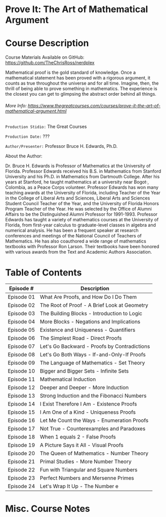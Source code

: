 # Prove It: The Art of Mathematical Argument

# Course Description

Course Materials Available on GitHub: https://github.com/TheChrisRoss/nerdplex

Mathematical proof is the gold standard of knowledge. Once a mathematical statement has been proved with a rigorous argument, it counts as true throughout the universe and for all time. Imagine, then, the thrill of being able to prove something in mathematics. The experience is the closest you can get to glimpsing the abstract order behind all things.

###### More Info:  https://www.thegreatcourses.com/courses/prove-it-the-art-of-mathematical-argument.html

`Production Stidio:` The Great Courses

`Production Date:` ??? 

`Author/Presenter:` Professor Bruce H. Edwards, Ph.D.

About the Author:

Dr. Bruce H. Edwards is Professor of Mathematics at the University of Florida. Professor Edwards received his B.S. in Mathematics from Stanford University and his Ph.D. in Mathematics from Dartmouth College. After his years at Stanford, he taught mathematics at a university near Bogot·, Colombia, as a Peace Corps volunteer. Professor Edwards has won many teaching awards at the University of Florida, including Teacher of the Year in the College of Liberal Arts and Sciences, Liberal Arts and Sciences Student Council Teacher of the Year, and the University of Florida Honors Program Teacher of the Year. He was selected by the Office of Alumni Affairs to be the Distinguished Alumni Professor for 1991-1993. Professor Edwards has taught a variety of mathematics courses at the University of Florida, from first-year calculus to graduate-level classes in algebra and numerical analysis. He has been a frequent speaker at research conferences and meetings of the National Council of Teachers of Mathematics. He has also coauthored a wide range of mathematics textbooks with Professor Ron Larson. Their textbooks have been honored with various awards from the Text and Academic Authors Association.

# Table of Contents

| Episode # | Description |
| -------- | ----------- |
| Episode 01 | What Are Proofs, and How Do I Do Them |
| Episode 02 | The Root of Proof - A Brief Look at Geometry |
| Episode 03 | The Building Blocks - Introduction to Logic |
| Episode 04 | More Blocks - Negations and Implications |
| Episode 05 | Existence and Uniqueness - Quantifiers |
| Episode 06 | The Simplest Road - Direct Proofs |
| Episode 07 | Let's Go Backward - Proofs by Contradictions |
| Episode 08 | Let's Go Both Ways - If-and-Only-If Proofs |
| Episode 09 | The Language of Mathematics - Set Theory |
| Episode 10 | Bigger and Bigger Sets - Infinite Sets |
| Episode 11 | Mathematical Induction |
| Episode 12 | Deeper and Deeper - More Induction |
| Episode 13 | Strong Induction and the Fibonacci Numbers |
| Episode 14 | I Exist Therefore I Am - Existence Proofs |
| Episode 15 | I Am One of a Kind - Uniqueness Proofs |
| Episode 16 | Let Me Count the Ways - Enumeration Proofs |
| Episode 17 | Not True - Counterexamples and Paradoxes |
| Episode 18 | When 1 equals 2 - False Proofs |
| Episode 19 | A Picture Says it All - Visual Proofs |
| Episode 20 | The Queen of Mathematics - Number Theory |
| Episode 21 | Primal Studies - More Number Theory |
| Episode 22 | Fun with Triangular and Square Numbers |
| Episode 23 | Perfect Numbers and Mersenne Primes |
| Episode 24 | Let's Wrap It Up - The Number e |


# Misc. Course Notes
